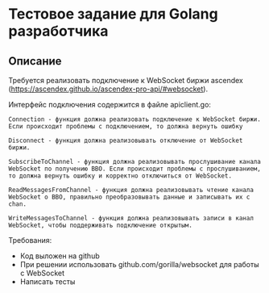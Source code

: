 # Тестовое задание для Golang разработчика 

## Описание

Требуется реализовать подключение к WebSocket биржи ascendex (https://ascendex.github.io/ascendex-pro-api/#websocket). 

Интерфейс подключения содержится в файле apiclient.go:
 
```
Connection - функция должна реализовать подключение к WebSocket биржи. Если происходит проблемы с подключением, то должна вернуть ошибку

Disconnect - функция должна реализовывать отключение от WebSocket биржи.

SubscribeToChannel - функция должна реализовывать прослушивание канала WebSocket по получению BBO. Если происходит проблемы с прослушиванием, то должна вернуть ошибку и корректно отключиться от WebSocket.

ReadMessagesFromChannel - функция должна реализовывать чтение канала WebSocket о BBO, правильно преобразовывать данные и записывать их с chan.

WriteMessagesToChannel - функция должна реализовывать записи в канал WebSocket, чтобы поддерживать подключение открытым.
```

Требования:
- Код выложен на github
- При решении использовать github.com/gorilla/websocket для работы с WebSocket
- Написать тесты